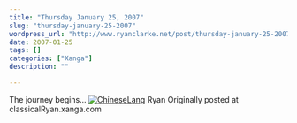 ```yaml
---
title: "Thursday January 25, 2007"
slug: "thursday-january-25-2007"
wordpress_url: "http://www.ryanclarke.net/post/thursday-january-25-2007/"
date: 2007-01-25
tags: []
categories: ["Xanga"]
description: ""

---
```


The journey begins...
 [![](http://xe7.xanga.com/04883b2b78328103037391/w72708334.jpg "ChineseLang")](http://xe7.xanga.com/04883b2b78328103037391/b72708334.jpg)
Ryan
Originally posted at classicalRyan.xanga.com
